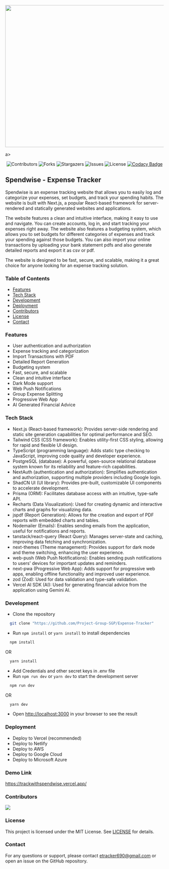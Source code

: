 <a href="https://trackwithspendwise.vercel.app" target="_blank">
<p align="center">
  <img src="https://i.imgur.com/AOMmh8Z.jpg" width="1000" height="450" />
</p>
</a>a>

<div align="center">

![Contributors](https://img.shields.io/github/contributors/Project-Group-SGP/Expense-Tracker?color=dark-green)
![Forks](https://img.shields.io/github/forks/Project-Group-SGP/Expense-Tracker?style=social)
![Stargazers](https://img.shields.io/github/stars/Project-Group-SGP/Expense-Tracker?style=social)
![Issues](https://img.shields.io/github/issues/Project-Group-SGP/Expense-Tracker)
![License](https://img.shields.io/github/license/Project-Group-SGP/Expense-Tracker)
[![Codacy Badge](https://app.codacy.com/project/badge/Grade/db2afa49a29f4ab6901f9750292f4938)](https://app.codacy.com/gh/Project-Group-SGP/Expense-Tracker/dashboard?utm_source=gh&utm_medium=referral&utm_content=&utm_campaign=Badge_grade)

</div>

## Spendwise - Expense Tracker

Spendwise is an expense tracking website that allows you to easily log and categorize your expenses, set budgets, and track your spending habits. The website is built with Next.js, a popular React-based framework for server-rendered and statically generated websites and applications.

The website features a clean and intuitive interface, making it easy to use and navigate. You can create accounts, log in, and start tracking your expenses right away. The website also features a budgeting system, which allows you to set budgets for different categories of expenses and track your spending against those budgets. You can also import your online transactions by uploading your bank statement pdfs and also generate detailed reports and export it as csv or pdf.

The website is designed to be fast, secure, and scalable, making it a great choice for anyone looking for an expense tracking solution.

### Table of Contents

- [Features](#features)
- [Tech Stack](#tech-stack)
- [Development](#development)
- [Deployment](#deployment)
- [Contributors](#contributors)
- [License](#license)
- [Contact](#contact)

### Features

- User authentication and authorization
- Expense tracking and categorization
- Import Transactions with PDF
- Detailed Report Generation
- Budgeting system
- Fast, secure, and scalable
- Clean and intuitive interface
- Dark Mode support
- Web Push Notifications
- Group Expense Splitting
- Progressive Web App
- AI Generated Financial Advice

### Tech Stack

- Next.js (React-based framework): Provides server-side rendering and static site generation capabilities for optimal performance and SEO.
- Tailwind CSS (CSS framework): Enables utility-first CSS styling, allowing for rapid and flexible UI design.
- TypeScript (programming language): Adds static type checking to JavaScript, improving code quality and developer experience.
- PostgreSQL (database): A powerful, open-source relational database system known for its reliability and feature-rich capabilities.
- NextAuth (authentication and authorization): Simplifies authentication and authorization, supporting multiple providers including Google login.
- ShadCN UI (UI library): Provides pre-built, customizable UI components to accelerate development.
- Prisma (ORM): Facilitates database access with an intuitive, type-safe API.
- Recharts (Data Visualization): Used for creating dynamic and interactive charts and graphs for visualizing data.
- jspdf (Report Generation): Allows for the creation and export of PDF reports with embedded charts and tables.
- Nodemailer (Emails): Enables sending emails from the application, useful for notifications and reports.
- tanstack/react-query (React Query): Manages server-state and caching, improving data fetching and synchronization.
- next-themes (Theme management): Provides support for dark mode and theme switching, enhancing the user experience.
- web-push (Web Push Notifications): Enables sending push notifications to users' devices for important updates and reminders.
- next-pwa (Progressive Web App): Adds support for progressive web apps, enabling offline functionality and improved user experience.
- zod (Zod): Used for data validation and type-safe validation.
- Vercel AI SDK (AI): Used for generating financial advice from the application using Gemini AI.

### Development

- Clone the repository

```bash
  git clone "https://github.com/Project-Group-SGP/Expense-Tracker"
```

- Run `npm install` or `yarn install` to install dependencies

```bash
  npm install
```

OR

```bash
  yarn install
```

- Add Credentials and other secret keys in .env file
- Run `npm run dev` or `yarn dev` to start the development server

```bash
  npm run dev
```

OR

```bash
  yarn dev
```

- Open [http://localhost:3000](http://localhost:3000) in your browser to see the result

### Deployment

- Deploy to Vercel (recommended)
- Deploy to Netlify
- Deploy to AWS
- Deploy to Google Cloud
- Deploy to Microsoft Azure

### Demo Link

https://trackwithspendwise.vercel.app/

### Contributors

<a href="https://github.com/Project-Group-SGP/Expense-Tracker/graphs/contributors">
  <img src="https://contrib.rocks/image?repo=Project-Group-SGP/Expense-Tracker" />
</a>

### License

This project is licensed under the MIT License. See [LICENSE](LICENSE) for details.

### Contact

For any questions or support, please contact etracker690@gmail.com or open an issue on the GitHub repository.

